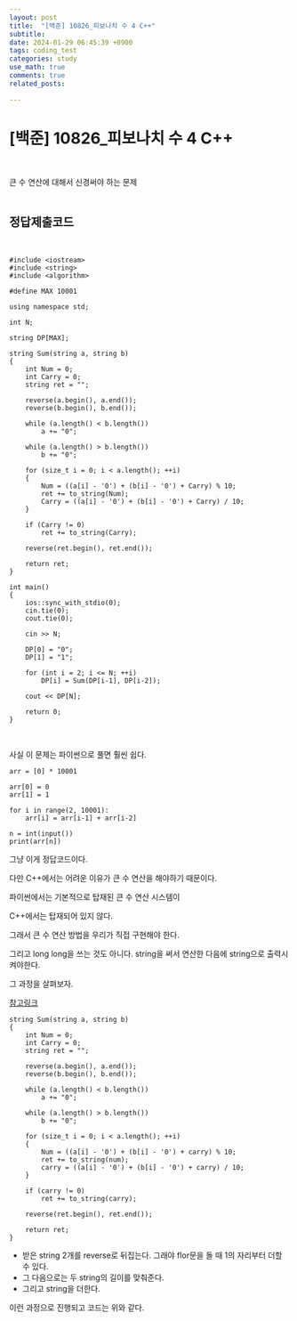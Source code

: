 ```yaml
---
layout: post
title:  "[백준] 10826_피보나치 수 4 C++"
subtitle:   
date: 2024-01-29 06:45:39 +0900
tags: coding_test
categories: study
use_math: true
comments: true
related_posts:

---
```


# [백준] 10826_피보나치 수 4 C++<br/>
<br/>

큰 수 연산에 대해서 신경써야 하는 문제<br/>
<br/>

## 정답제출코드<br/>
<Br/>

```
#include <iostream>
#include <string>
#include <algorithm>

#define MAX 10001

using namespace std;

int N;

string DP[MAX];

string Sum(string a, string b)
{
    int Num = 0;
    int Carry = 0;
    string ret = "";

    reverse(a.begin(), a.end());
    reverse(b.begin(), b.end());

    while (a.length() < b.length())
        a += "0";
    
    while (a.length() > b.length())
        b += "0";
    
    for (size_t i = 0; i < a.length(); ++i)
    {
        Num = ((a[i] - '0') + (b[i] - '0') + Carry) % 10;
        ret += to_string(Num);
        Carry = ((a[i] - '0') + (b[i] - '0') + Carry) / 10;
    }

    if (Carry != 0)
        ret += to_string(Carry);
    
    reverse(ret.begin(), ret.end());

    return ret;
}

int main()
{
    ios::sync_with_stdio(0);
    cin.tie(0);
    cout.tie(0);

    cin >> N;

    DP[0] = "0";
    DP[1] = "1";

    for (int i = 2; i <= N; ++i)
        DP[i] = Sum(DP[i-1], DP[i-2]);
    
    cout << DP[N];

    return 0;
}
```

<br/>

사실 이 문제는 파이썬으로 풀면 훨씬 쉽다.<br/>

```
arr = [0] * 10001

arr[0] = 0
arr[1] = 1

for i in range(2, 10001):
    arr[i] = arr[i-1] + arr[i-2]

n = int(input())
print(arr[n])
```

그냥 이게 정답코드이다.<br/>

다만 C++에서는 어려운 이유가 큰 수 연산을 해야하기 때문이다.<br/>

파이썬에서는 기본적으로 탑재된 큰 수 연산 시스템이<br/>

C++에서는 탑재되어 있지 않다.<br/>

그래서 큰 수 연산 방법을 우리가 직접 구현해야 한다.<br/>

그리고 long long을 쓰는 것도 아니다. string을 써서 연산한 다음에 string으로 출력시켜야한다.<br/>

그 과정을 살펴보자.<br/>

[참고링크](https://blogshine.tistory.com/268)

```
string Sum(string a, string b)
{
    int Num = 0;
    int Carry = 0;
    string ret = "";

    reverse(a.begin(), a.end());
    reverse(b.begin(), b.end());

    while (a.length() < b.length())
        a += "0";
    
    while (a.length() > b.length())
        b += "0";
    
    for (size_t i = 0; i < a.length(); ++i)
    {
        Num = ((a[i] - '0') + (b[i] - '0') + carry) % 10;
        ret += to_string(num);
        carry = ((a[i] - '0') + (b[i] - '0') + carry) / 10;
    }

    if (carry != 0)
        ret += to_string(carry);
    
    reverse(ret.begin(), ret.end());

    return ret;
}
```

- 받은 string 2개를 reverse로 뒤집는다. 그래야 flor문을 돌 때 1의 자리부터 더할 수 있다.
- 그 다음으로는 두 string의 길이를 맞춰준다.
- 그리고 string을 더한다.

이런 과정으로 진행되고 코드는 위와 같다.